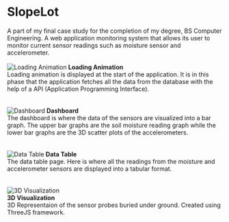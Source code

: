 # SlopeLot
A part of my final case study for the completion of my degree, BS Computer Engineering. A web application monitoring system that allows its user to monitor current sensor readings such as moisture sensor and accelerometer.
<br>
<br>
![Loading Animation](https://i.imgur.com/akfEkME.png "Loading Animation")
**Loading Animation**  
Loading animation is displayed at the start of the application. It is in this phase that the application fetches all the data from the database with the help of a API (Application Programming Interface).  
<br>
<br>
![Dashboard](https://i.imgur.com/ykwFwzY.png "Dashboard")
**Dashboard**  
The dashboard is where the data of the sensors are visualized into a bar graph. The upper bar graphs are the soil moisture reading graph while the lower bar graphs are the 3D scatter plots of the accelerometers.  
<br>
<br>
![Data Table](https://i.imgur.com/8JZgY7r.png "Data Table")
**Data Table**  
The data table page. Here is where all the readings from the moisture and accelerometer sensors are displayed into a tabular format.  
<br>
<br>
![3D Visualization](https://i.imgur.com/yOy0i1k.png "3D Visualization")  
**3D Visualization**  
3D Representaion of the sensor probes buried under ground. Created using ThreeJS framework.
